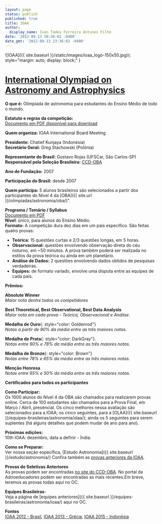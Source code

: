 ```yaml
---  
layout: page  
status: publish  
published: true  
title: IOAA  
author:  
  display_name: Ivan Tadeu Ferreira Antunes Filho  
date: '2012-09-13 20:36:02 -0400'  
date_gmt: '2012-09-13 23:36:02 -0400'  
---  
```

  
  
![IOAA]({{ site.baseurl }}/static/images/ioaa_logo-150x50.jpg){: style="margin: auto; display: block;" }  
  
**[International Olympiad on Astronomy and Astrophysics](http://www.ioaa2013.gr/)**  
============  
  
**O que é:** Olimpíada de astronomia para estudantes do Ensino Médio de todo o mundo.   

**Estatuto e regras da competição:**  
[Documento em PDF disponível para download](http://www.ioaa2013.gr/index.php?option=com_rokdownloads&amp;view=file&amp;Itemid=117)   

**Quem organiza:** IOAA International Board Meeting  

**Presidente:** Chatief Kunjaya (Indonésia)  
**Secretário Geral:** Greg Stachowski (Polônia)  

**Representante do Brasil:** Gustavo Rojas (UFSCar, São Carlos-SP)  
**Responsável pela Seleção Brasileira:** [CCD-OBA](http://ccd-oba.org/)  

**Ano de Fundação:** 2007  

**Participação do Brasil:** desde 2007  

**Quem participa:** 5 alunos brasileiros são selecionados a partir dos participantes do Nível 4 da [OBA]({{ site.url }}/olimpiadas/astronomia/oba/)".  

**Programa / Temário / Syllabus**  
[Documento em PDF](http://www.ioaa2012.ufrj.br/pdfs/IOAA-Syllabus.pdf)  
**Nível**: único, para alunos do Ensino Médio.  
**Formato:** A competição dura dez dias em um país específico. São feitas quatro provas:  
  
+ **Teórica:** 15 questões curtas e 2/3 questões longas, em 5 horas.   
+ **Observacional:** questões envolvendo observação direta do céu noturno, em ~50 minutos. A prova também poderá ser realizada no estilos da prova teórica ou ainda em um planetário.   
+ **Análise de Dados:** 2 questões envolvendo dados obtidos de pesquisas verdadeiras.   
+ **Equipes:** de formato variado, envolve uma disputa entre as equipes de cada país.   
  
**Prêmios:**  
  
  
**Absolute Winner**  
_Maior nota dentre todos os competidores_  

**Best Theoretical, Best Observational, Best Data Analysis**  
_Maior nota em cada prova - Teórica, Observacional e Análise._  

**Medalha de Ouro**{: style="color: Goldenrod"}  
_Notas a partir de 90% da média entre as três maiores notas._  

**Medalha de Prata**{: style="color: DarkGray"}.  
_Notas entre 90% e 78% da média entre as três maiores notas._  

**Medalha de Bronze**{: style="color: Brown"}  
_Notas entre 78% e 65% da média entre as três maiores notas._  

**Menção Honrosa**  
_Notas entre 65% e 50% da média entre as três maiores notas._  

**Certificados para todos os participantes**  

**Como Participar:**  
Os 1000 alunos do Nível 4 da OBA são chamados para realizarem provas online. Cerca de 100 estudantes são chamados para a Prova Final, em Março / Abril, presencial. Os cinco melhores nessa avaliação são selecionados para a IOAA; os cinco seguintes, para a [OLAA]({{ site.baseurl }}/equipes-brasileiras/astronomia/olaa/); ainda os 5 seguintes para serem suplentes (há alguns detalhes que podem mudar de ano para ano).  

**Próximas edições:**  
10th IOAA: dezembro, data a definir - Índia.  

**Como se Preparar:**  
Ver nossa seção específica, [Estudo Astronomia]({{ site.baseurl }}/estudo/astronomia/) Confira também as [provas anteriores da IOAA](http://www.ioaa2013.gr/index.php?option=com_rokdownloads&amp;view=folder&amp;Itemid=113&amp;lang=en).  

**Provas de Seletivas Anteriores**  
As provas podem ser encontradas [no site do CCD-OBA](http://ccd-oba.blogspot.com.br/). No portal da Astroeducadores podem ser encontradas as mais recentes.Em breve, teremos as provas todas aqui no OC.  

**Equipes Brasileiras**-  
Veja a página de [equipes anteriores]({{ site.baseurl }}/equipes-brasileiras/astronomia/ioaa/) aqui no OC.  

**Fontes**  
[IOAA 2012 - Brasil](http://www.ioaa2012.ufrj.br/), [IOAA 2013 - Grécia](http://www.ioaa2013.gr/), [IOAA 2015 - Indonésia](http://ioaa2015.org/index.php/site/index?view=home)

